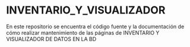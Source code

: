 # INVENTARIO_Y_VISUALIZADOR
En este repositorio se encuentra el código fuente y la documentación de cómo realizar mantenimiento de las páginas de INVENTARIO Y VISUALIZADOR DE DATOS EN LA BD
